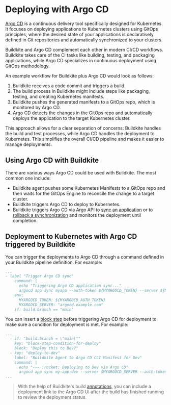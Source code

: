 # Deploying with Argo CD

[Argo CD](https://argoproj.github.io/cd/) is a continuous delivery tool specifically designed for Kubernetes. It focuses on deploying applications to Kubernetes clusters using GitOps principles, where the desired state of your applications is declaratively defined in Git repositories and automatically synchronized to your clusters.

Buildkite and Argo CD complement each other in modern CI/CD workflows. Buildkite takes care of the CI tasks like building, testing, and packaging applications, while Argo CD specializes in continuous deployment using GitOps methodology.

An example workflow for Buildkite plus Argo CD would look as follows:

1. Buildkite receives a code commit and triggers a build.
1. The build process in Buildkite might include steps like packaging, testing, and creating Kubernetes manifests.
1. Buildkite pushes the generated manifests to a GitOps repo, which is monitored by Argo CD.
1. Argo CD detects the changes in the GitOps repo and automatically deploys the application to the target Kubernetes cluster.

This approach allows for a clear separation of concerns: Buildkite handles the build and test processes, while Argo CD handles the deployment to Kubernetes. This simplifies the overall CI/CD pipeline and makes it easier to manage deployments.

## Using Argo CD with Buildkite

There are various ways Argo CD could be used with Buildkite. The most common one include:

* Buildkite agent pushes some Kubernetes Manifests to a GitOps repo and then waits for the GitOps Engine to reconcile the change to a target cluster.
* Buildkite triggers Argo CD to deploy to Kubernetes.
* Buildkite triggers Argo CD via Argo API to [sync an application](https://cd.apps.argoproj.io/swagger-ui#tag/ApplicationService/operation/ApplicationService_Sync) or to [rollback a synchronization](https://cd.apps.argoproj.io/swagger-ui#tag/ApplicationService/operation/ApplicationService_Rollback) and monitors the deployment until completion.

## Deployment to Kubernetes with Argo CD triggered by Buildkite

You can trigger the deployments to Argo CD through a command defined in your Buildkite pipeline definition. For example:

```yaml
...
- label "Trigger Argo CD sync"
    command: |
      echo "Triggering Argo CD application sync..."
      argocd app sync myapp --auth-token ${MYARGOCD_TOKEN} --server ${MYARGOCD_SERVER}
    env:
      MYARGOCD_TOKEN: ${MYARGOCD_AUTH_TOKEN}
      MYARGOCD_SERVER: "argocd.example.com"
    if: build.branch == "main"
```

You can insert a [block step](/docs/pipelines/configure/step-types/block-step) before triggering Argo CD for deployment to make sure a condition for deployment is met. For example:

```yaml
...
  - if: "build.branch = \"main\""
    key: "block-step-condition-for-deploy"
    block: "Deploy this to Dev?"
  - key: "deploy-to-dev"
    label: "Buildkite Agent to Argo CD CLI Manifest for Dev"
    command: |
      echo "--- :rocket: Deploying to Dev via Argo CD"
      argocd app sync my-app-dev --server $MYARGOCD_SERVER --auth-token $MYARGOCD_TOKEN
...
```

>
> With the help of Buildkite's build [annotations](/docs/agent/v3/cli-annotate), you can include a deployment link to the Argo CD UI after the build has finished running to review the deployment status.
